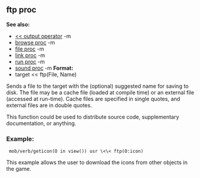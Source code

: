 ## ftp proc
**See also:**
*   [\<\< output operator](/ref/operator/%3c%3c/output.md) -m
*   [browse proc](/ref/proc/browse.md) -m
*   [file proc](/ref/proc/file.md) -m
*   [link proc](/ref/proc/link.md) -m
*   [run proc](/ref/proc/run.md) -m
*   [sound proc](/ref/proc/sound.md) -m<!-- -->
**Format:**
*   target \<\< ftp(File, Name)


Sends a file to the target with the (optional) suggested name
for saving to disk. The file may be a cache file (loaded at compile
time) or an external file (accessed at run-time). Cache files are
specified in single quotes, and external files are in double quotes.


This function could be used to distribute source code,
supplementary documentation, or anything.
### Example:

```
 mob/verb/geticon(O in view()) usr \<\< ftp(O:icon) 
```



This example allows the user to download the icons from other
objects in the game.